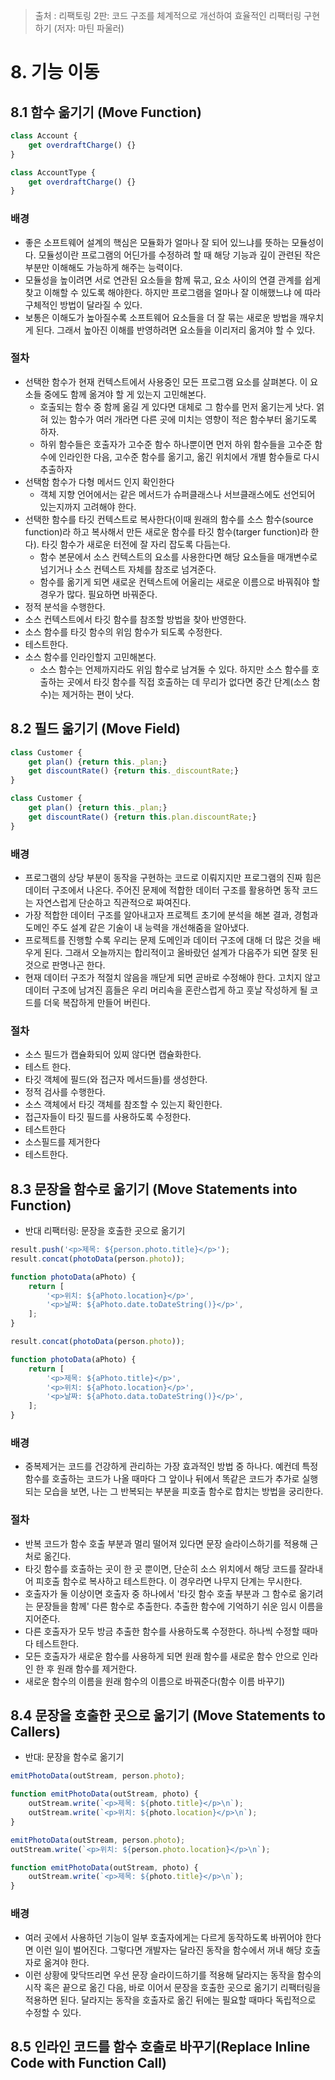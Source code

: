 > 출처 : 리팩토링 2판: 코드 구조를 체계적으로 개선하여 효율적인 리팩터링 구현하기 (저자: 마틴 파울러)

# 8. 기능 이동
## 8.1 함수 옮기기 (Move Function)
```javascript
class Account {
    get overdraftCharge() {}
}
```
```javascript
class AccountType {
    get overdraftCharge() {}
}
```

### 배경
- 좋은 소프트웨어 설계의 핵심은 모듈화가 얼마나 잘 되어 있느냐를 뜻하는 모듈성이다. 모듈성이란 프로그램의 어딘가를 수정하려 할 때 해당 기능과 깊이
관련된 작은 부분만 이해해도 가능하게 해주는 능력이다.
- 모듈성을 높이려면 서로 연관된 요소들을 함께 묶고, 요소 사이의 연결 관계를 쉽게 찾고 이해할 수 있도록 해야한다. 하지만 프로그램을 얼마나 잘 이해했느냐
에 따라 구체적인 방법이 달라질 수 있다.
- 보통은 이해도가 높아질수록 소프트웨어 요소들을 더 잘 묶는 새로운 방법을 깨우치게 된다. 
그래서 높아진 이해를 반영하려면 요소들을 이리저리 옮겨야 할 수 있다.

### 절차
- 선택한 함수가 현재 컨텍스트에서 사용중인 모든 프로그램 요소를 살펴본다. 이 요소들 중에도 함께 옮겨야 할 게 있는지 고민해본다.
    * 호출되는 함수 중 함께 옮길 게 있다면 대체로 그 함수를 먼저 옮기는게 낫다. 얽혀 있는 함수가 여러 개라면 다른 곳에 미치는 영향이 적은 함수부터
      옮기도록 하자.
    * 하위 함수들은 호출자가 고수준 함수 하나뿐이면 먼저 하위 함수들을 고수준 함수에 인라인한 다음, 고수준 함수를 옮기고, 
      옮긴 위치에서 개별 함수들로 다시 추출하자
- 선택함 함수가 다형 메서드 인지 확인한다
    * 객체 지향 언어에서는 같은 메서드가 슈퍼클래스나 서브클래스에도 선언되어 있는지까지 고려해야 한다.
- 선택한 함수를 타깃 컨텍스트로 복사한다(이때 원래의 함수를 소스 함수(source function)라 하고 복사해서 만든 새로운 함수를 타깃 함수(targer function)라 한다).
  타깃 함수가 새로운 터전에 잘 자리 잡도록 다듬는다.
    * 함수 본문에서 소스 컨텍스트의 요소를 사용한다면 해당 요소들을 매개변수로 넘기거나 소스 컨텍스트 자체를 참조로 넘겨준다.
    * 함수를 옮기게 되면 새로운 컨텍스트에 어울리는 새로운 이름으로 바꿔줘야 할 경우가 많다. 필요하면 바꿔준다.
- 정적 분석을 수행한다.
- 소스 컨텍스트에서 타깃 함수를 참조할 방법을 찾아 반영한다.
- 소스 함수를 타깃 함수의 위임 함수가 되도록 수정한다.
- 테스트한다.
- 소스 함수를 인라인할지 고민해본다.
    * 소스 함수는 언제까지라도 위임 함수로 남겨둘 수 있다. 하지만 소스 함수를 호출하는 곳에서 타깃 함수를 직접 호출하는 데 무리가 없다면 중간 단계(소스 함수)는 
      제거하는 편이 낫다.

## 8.2 필드 옮기기 (Move Field)
```javascript
class Customer {
    get plan() {return this._plan;}
    get discountRate() {return this._discountRate;}
}
```
```javascript
class Customer {
    get plan() {return this._plan;}
    get discountRate() {return this.plan.discountRate;}
}
```

### 배경
- 프로그램의 상당 부분이 동작을 구현하는 코드로 이뤄지지만 프로그램의 진짜 힘은 데이터 구조에서 나온다.
주어진 문제에 적합한 데이터 구조를 활용하면 동작 코드는 자연스럽게 단순하고 직관적으로 짜여진다.
- 가장 적합한 데이터 구조를 알아내고자 프로젝트 초기에 분석을 해본 결과, 경험과 도메인 주도 설계 같은 기술이 내 능력을 개선해줌을 알아냈다.
- 프로젝트를 진행할 수록 우리는 문제 도메인과 데이터 구조에 대해 더 많은 것을 배우게 된다. 그래서 오늘까지는 합리적이고 올바랐던 설계가 다음주가 되면
잘못 된 것으로 판명나곤 한다.
- 현재 데이터 구조가 적절치 않음을 깨닫게 되면 곧바로 수정해야 한다. 고치지 않고 데이터 구조에 남겨진 흠들은 우리 머리속을 혼란스럽게 하고 훗날
작성하게 될 코드를 더욱 복잡하게 만들어 버린다.

### 절차
- 소스 필드가 캡슐화되어 있찌 않다면 캡슐화한다.
- 테스트 한다.
- 타깃 객체에 필드(와 접근자 메서드들)를 생성한다.
- 정적 검사를 수행한다.
- 소스 객체에서 타깃 객체를 참조할 수 있는지 확인한다.
- 접근자들이 타깃 필드를 사용하도록 수정한다.
- 테스트한다
- 소스필드를 제거한다
- 테스트한다.

## 8.3 문장을 함수로 옮기기 (Move Statements into Function) 
- 반대 리팩터링: 문장을 호출한 곳으로 옮기기
```javascript
result.push('<p>제목: ${person.photo.title}</p>');
result.concat(photoData(person.photo));

function photoData(aPhoto) {
    return [
        '<p>위치: ${aPhoto.location}</p>',
        '<p>날짜: ${aPhoto.date.toDateString()}</p>',
    ];
}
```
```javascript
result.concat(photoData(person.photo));

function photoData(aPhoto) {
    return [
        '<p>제목: ${aPhoto.title}</p>',
        '<p>위치: ${aPhoto.location}</p>',
        '<p>날짜: ${aPhoto.data.toDateString()}</p>',
    ];
}
```

### 배경
- 중복제거는 코드를 건강하게 관리하는 가장 효과적인 방법 중 하나다. 예컨데 특정 함수를 호출하는 코드가 나올 때마다 그 앞이나 뒤에서 똑같은 코드가
추가로 실행되는 모습을 보면, 나는 그 반복되는 부분을 피호출 함수로 합치는 방법을 궁리한다.

### 절차
- 반복 코드가 함수 호출 부분과 멀리 떨어져 있다면 문장 슬라이스하기를 적용해 근처로 옮긴다.
- 타깃 함수를 호출하는 곳이 한 곳 뿐이면, 단순히 소스 위치에서 해당 코드를 잘라내어 피호출 함수로 복사하고 테스트한다. 이 경우라면 나무지 단계는 무시한다.
- 호출자가 둘 이상이면 호출자 중 하나에서 '타깃 함수 호출 부분과 그 함수로 옮기려는 문장들을 함께' 다른 함수로 추출한다. 추출한 함수에 기억하기 쉬운
임시 이름을 지어준다.
- 다른 호출자가 모두 방금 추출한 함수를 사용하도록 수정한다. 하나씩 수정할 때마다 테스트한다.
- 모든 호출자가 새로운 함수를 사용하게 되면 원래 함수를 새로운 함수 안으로 인라인 한 후 원래 함수를 제거한다.
- 새로운 함수의 이름을 원래 함수의 이름으로 바꿔준다(함수 이름 바꾸기)

## 8.4 문장을 호출한 곳으로 옮기기 (Move Statements to Callers)
- 반대: 문장을 함수로 옮기기
```javascript
emitPhotoData(outStream, person.photo);

function emitPhotoData(outStream, photo) {
    outStream.write(`<p>제목: ${photo.title}</p>\n`);
    outStream.write(`<p>위치: ${photo.location}</p>\n`);
}
```
```javascript
emitPhotoData(outStream, person.photo);
outStream.write(`<p>위치: ${person.photo.location}</p>\n`);

function emitPhotoData(outStream, photo) {
    outStream.write(`<p>제목: ${photo.title}</p>\n`);
}
```

### 배경
- 여러 곳에서 사용하던 기능이 일부 호출자에게는 다르게 동작하도록 바뀌어야 한다면 이런 일이 벌어진다. 그렇다면 개발자는 달라진 동작을 함수에서
꺼내 해당 호출자로 옮겨야 한다.
- 이런 상황에 맞닥뜨리면 우선 문장 슬라이드하기를 적용해 달라지는 동작을 함수의 시작 혹은 끝으로 옮긴 다음, 바로 이어서 문장을 호출한 곳으로
옮기기 리팩터링을 적용하면 된다. 달라지는 동작을 호출자로 옮긴 뒤에는 필요할 때마다 독립적으로 수정할 수 있다.

## 8.5 인라인 코드를 함수 호출로 바꾸기(Replace Inline Code with Function Call)

